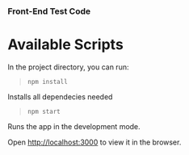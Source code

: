 ### Front-End Test Code

# Available Scripts

In the project directory, you can run:

> `npm install`

Installs all dependecies needed

> `npm start`

Runs the app in the development mode.<br />

Open [http://localhost:3000](http://localhost:3000) to view it in the browser.
